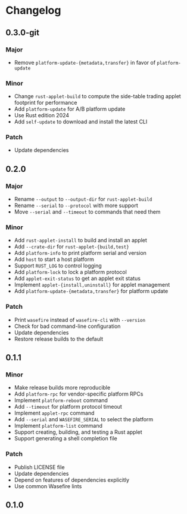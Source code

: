 # Changelog

## 0.3.0-git

### Major

- Remove `platform-update-{metadata,transfer}` in favor of `platform-update`

### Minor

- Change `rust-applet-build` to compute the side-table trading applet footprint for performance
- Add `platform-update` for A/B platform update
- Use Rust edition 2024
- Add `self-update` to download and install the latest CLI

### Patch

- Update dependencies

## 0.2.0

### Major

- Rename `--output` to `--output-dir` for `rust-applet-build`
- Rename `--serial` to `--protocol` with more support
- Move `--serial` and `--timeout` to commands that need them

### Minor

- Add `rust-applet-install` to build and install an applet
- Add `--crate-dir` for `rust-applet-{build,test}`
- Add `platform-info` to print platform serial and version
- Add `host` to start a host platform
- Support `RUST_LOG` to control logging
- Add `platform-lock` to lock a platform protocol
- Add `applet-exit-status` to get an applet exit status
- Implement `applet-{install,uninstall}` for applet management
- Add `platform-update-{metadata,transfer}` for platform update

### Patch

- Print `wasefire` instead of `wasefire-cli` with `--version`
- Check for bad command-line configuration
- Update dependencies
- Restore release builds to the default

## 0.1.1

### Minor

- Make release builds more reproducible
- Add `platform-rpc` for vendor-specific platform RPCs
- Implement `platform-reboot` command
- Add `--timeout` for platform protocol timeout
- Implement `applet-rpc` command
- Add `--serial` and `WASEFIRE_SERIAL` to select the platform
- Implement `platform-list` command
- Support creating, building, and testing a Rust applet
- Support generating a shell completion file

### Patch

- Publish LICENSE file
- Update dependencies
- Depend on features of dependencies explicitly
- Use common Wasefire lints

## 0.1.0

<!-- Increment to skip CHANGELOG.md test: 15 -->
